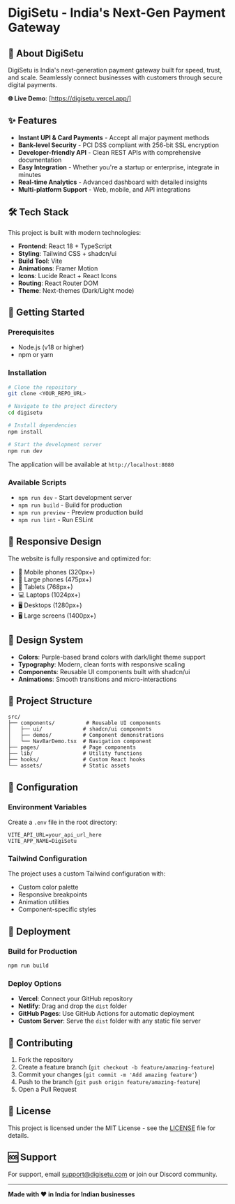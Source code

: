 # DigiSetu - India's Next-Gen Payment Gateway

## 🚀 About DigiSetu

DigiSetu is India's next-generation payment gateway built for speed, trust, and scale. Seamlessly connect businesses with customers through secure digital payments.

**🌐 Live Demo**: [https://digisetu.vercel.app/]

## ✨ Features

- **Instant UPI & Card Payments** - Accept all major payment methods
- **Bank-level Security** - PCI DSS compliant with 256-bit SSL encryption
- **Developer-friendly API** - Clean REST APIs with comprehensive documentation
- **Easy Integration** - Whether you're a startup or enterprise, integrate in minutes
- **Real-time Analytics** - Advanced dashboard with detailed insights
- **Multi-platform Support** - Web, mobile, and API integrations

## 🛠️ Tech Stack

This project is built with modern technologies:

- **Frontend**: React 18 + TypeScript
- **Styling**: Tailwind CSS + shadcn/ui
- **Build Tool**: Vite
- **Animations**: Framer Motion
- **Icons**: Lucide React + React Icons
- **Routing**: React Router DOM
- **Theme**: Next-themes (Dark/Light mode)

## 🚀 Getting Started

### Prerequisites

- Node.js (v18 or higher)
- npm or yarn

### Installation

```bash
# Clone the repository
git clone <YOUR_REPO_URL>

# Navigate to the project directory
cd digisetu

# Install dependencies
npm install

# Start the development server
npm run dev
```

The application will be available at `http://localhost:8080`

### Available Scripts

- `npm run dev` - Start development server
- `npm run build` - Build for production
- `npm run preview` - Preview production build
- `npm run lint` - Run ESLint

## 📱 Responsive Design

The website is fully responsive and optimized for:
- 📱 Mobile phones (320px+)
- 📱 Large phones (475px+)
- 📱 Tablets (768px+)
- 💻 Laptops (1024px+)
- 🖥️ Desktops (1280px+)
- 🖥️ Large screens (1400px+)

## 🎨 Design System

- **Colors**: Purple-based brand colors with dark/light theme support
- **Typography**: Modern, clean fonts with responsive scaling
- **Components**: Reusable UI components built with shadcn/ui
- **Animations**: Smooth transitions and micro-interactions

## 📁 Project Structure

```
src/
├── components/          # Reusable UI components
│   ├── ui/             # shadcn/ui components
│   ├── demos/          # Component demonstrations
│   └── NavBarDemo.tsx  # Navigation component
├── pages/              # Page components
├── lib/                # Utility functions
├── hooks/              # Custom React hooks
└── assets/             # Static assets
```

## 🔧 Configuration

### Environment Variables

Create a `.env` file in the root directory:

```env
VITE_API_URL=your_api_url_here
VITE_APP_NAME=DigiSetu
```

### Tailwind Configuration

The project uses a custom Tailwind configuration with:
- Custom color palette
- Responsive breakpoints
- Animation utilities
- Component-specific styles

## 🚀 Deployment

### Build for Production

```bash
npm run build
```

### Deploy Options

- **Vercel**: Connect your GitHub repository
- **Netlify**: Drag and drop the `dist` folder
- **GitHub Pages**: Use GitHub Actions for automatic deployment
- **Custom Server**: Serve the `dist` folder with any static file server

## 🤝 Contributing

1. Fork the repository
2. Create a feature branch (`git checkout -b feature/amazing-feature`)
3. Commit your changes (`git commit -m 'Add amazing feature'`)
4. Push to the branch (`git push origin feature/amazing-feature`)
5. Open a Pull Request

## 📄 License

This project is licensed under the MIT License - see the [LICENSE](LICENSE) file for details.

## 🆘 Support

For support, email support@digisetu.com or join our Discord community.

---

**Made with ❤️ in India for Indian businesses**
